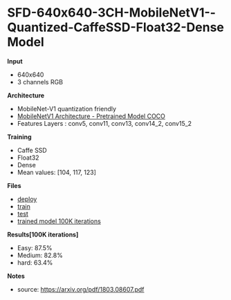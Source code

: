 # SFD-640x640-3CH-MobileNetV1--Quantized-CaffeSSD-Float32-Dense Model

__Input__
+ 640x640
+ 3 channels RGB

__Architecture__
+ MobileNet-V1 quantization friendly
+ [MobileNetV1 Architecture - Pretrained Model COCO](https://drive.google.com/open?id=0B3gersZ2cHIxVFI1Rjd5aDgwOG8)
+ Features Layers : conv5, conv11, conv13, conv14_2, conv15_2

__Training__
+ Caffe SSD
+ Float32
+ Dense
+ Mean values: [104, 117, 123]

__Files__
+ [deploy](deploy.prototxt)
+ [train](train.prototxt)
+ [test](test.prototxt)
+ [trained model 100K iterations](https://drive.google.com/open?id=1bE5r4OqOicsm8csJOftmP0HRMzFhZVGy)

__Results[100K iterations]__
+ Easy: 87.5%
+ Medium: 82.8%
+ hard: 63.4%

__Notes__
+ source: https://arxiv.org/pdf/1803.08607.pdf   

